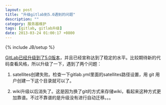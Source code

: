 ```yaml
---
layout: post
title: "升级gitlab到5.0遇到的问题"
description: ""
category: 服务器维护
tags: [gitlab, gitlab升级]
date: 2013-03-24 01:00:17 +0800
---
```

{% include JB/setup %}

[GitLab已经升级到了5.0版本][1]，并且已经宣称达到了稳定的水平。比较期待新的代码查看风格，所以升级了一下，遇到了两个问题：

1. satellites创建失败。检查一下gitlab.yml里面的satellites路径设置，用 git 用户创建一下这个目录就可以了。

2. wiki升级以后消失了。这是因为换了git的方式来存储wiki，看起来这种方式更加靠谱。不过不靠谱的是升级没有进行自动迁移。。。

[1]: http://blog.gitlab.org/gitlab-5-dot-0-has-been-released/ 